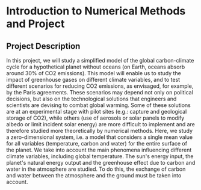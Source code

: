 # Introduction to Numerical Methods and Project

## Project Description
In this project, we will study a simplified model of the global carbon-climate cycle for a hypothetical planet without oceans (on Earth, oceans absorb around 30% of CO2 emissions). This model will enable us to study the impact of greenhouse gases on different climate variables, and to test different scenarios for reducing CO2 emissions, as envisaged, for example, by the Paris agreements.
These scenarios may depend not only on political decisions, but also on the technological solutions that engineers and scientists are devising to combat global warming. Some of these solutions are at an experimental stage with pilot sites (e.g.: capture and geological storage of CO2), while others (use of aerosols or solar panels to modify albedo or limit incident solar energy) are more difficult to implement and are therefore studied more theoretically by numerical methods.
Here, we study a zero-dimensional system, i.e. a model that considers a single mean value for all variables (temperature, carbon and water) for the entire surface of the planet. We take into account the main phenomena influencing different climate variables, including global temperature. The sun's energy input, the planet's natural energy output and the greenhouse effect due to carbon and water in the atmosphere are studied. To do this, the exchange of carbon and water between the atmosphere and the ground must be taken into account.
